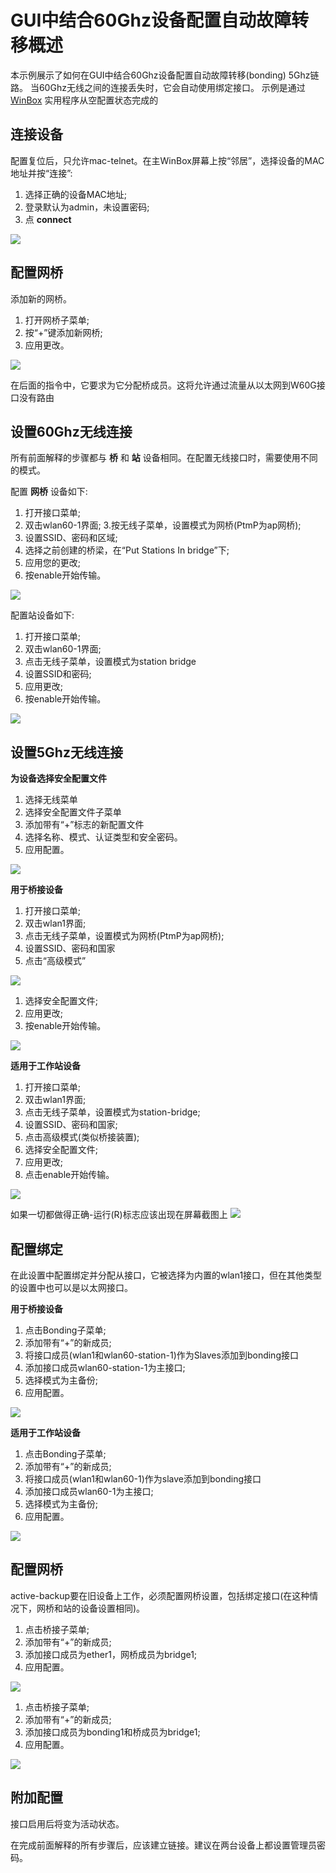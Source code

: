 # GUI中结合60Ghz设备配置自动故障转移概述

本示例展示了如何在GUI中结合60Ghz设备配置自动故障转移(bonding) 5Ghz链路。
当60Ghz无线之间的连接丢失时，它会自动使用绑定接口。
示例是通过 [WinBox](https://mikrotik.com/download) 实用程序从空配置状态完成的

## 连接设备



配置复位后，只允许mac-telnet。在主WinBox屏幕上按“邻居”，选择设备的MAC地址并按“连接”:

1. 选择正确的设备MAC地址;
2. 登录默认为admin，未设置密码;
3. 点 **connect**

![](https://help.mikrotik.com/docs/download/attachments/43843592/connect_To_device.png?version=1&modificationDate=1622190419447&api=v2)

## 配置网桥

添加新的网桥。

1.  打开网桥子菜单;
2.  按“+”键添加新网桥;
3.  应用更改。

![](https://help.mikrotik.com/docs/download/attachments/43843592/winbox_bridge_screen.png?version=1&modificationDate=1604312525470&api=v2)

在后面的指令中，它要求为它分配桥成员。这将允许通过流量从以太网到W60G接口没有路由

## 设置60Ghz无线连接

所有前面解释的步骤都与 **桥** 和 **站** 设备相同。在配置无线接口时，需要使用不同的模式。

配置 **网桥** 设备如下:

1.  打开接口菜单;
2.  双击wlan60-1界面;
3.按无线子菜单，设置模式为网桥(PtmP为ap网桥);
4.  设置SSID、密码和区域;
5.  选择之前创建的桥梁，在“Put Stations In bridge”下;
6.  应用您的更改;
7.  按enable开始传输。

![](https://help.mikrotik.com/docs/download/attachments/43843592/60Ghz_connection_bridge.png?version=1&modificationDate=1622183751843&api=v2)

配置站设备如下:

1.  打开接口菜单;
2.  双击wlan60-1界面;
3.  点击无线子菜单，设置模式为station bridge
4.  设置SSID和密码;
5.  应用更改;
6.  按enable开始传输。

![](https://help.mikrotik.com/docs/download/attachments/43843592/60Ghz_station.png?version=1&modificationDate=1622184307117&api=v2)

## 设置5Ghz无线连接


**为设备选择安全配置文件**

1.  选择无线菜单
2.  选择安全配置文件子菜单
3.  添加带有“+”标志的新配置文件
4.  选择名称、模式、认证类型和安全密码。
5.  应用配置。

**![](https://help.mikrotik.com/docs/download/attachments/43843592/5Ghz_security_profile.png?version=1&modificationDate=1622186103507&api=v2)**

**用于桥接设备**

1.  打开接口菜单;
2.  双击wlan1界面;
3.  点击无线子菜单，设置模式为网桥(PtmP为ap网桥);
4.  设置SSID、密码和国家
5.  点击“高级模式”

![](https://help.mikrotik.com/docs/download/attachments/43843592/5ghz_bridge1.png?version=1&modificationDate=1622186905895&api=v2)

1.  选择安全配置文件;
2.  应用更改;
3.  按enable开始传输。

![](https://help.mikrotik.com/docs/download/attachments/43843592/5ghz_bridge2.png?version=1&modificationDate=1622187051362&api=v2)

**适用于工作站设备**

1.  打开接口菜单;
2.  双击wlan1界面;
3.  点击无线子菜单，设置模式为station-bridge;
4.  设置SSID、密码和国家;
5.  点击高级模式(类似桥接装置);
6.  选择安全配置文件;
7.  应用更改;
8.  点击enable开始传输。

![](https://help.mikrotik.com/docs/download/attachments/43843592/5ghz_station.png?version=1&modificationDate=1622187363087&api=v2)

如果一切都做得正确-运行(R)标志应该出现在屏幕截图上 
![](https://help.mikrotik.com/docs/download/attachments/43843592/R_flags.png?version=1&modificationDate=1622187671524&api=v2)

## 配置绑定


在此设置中配置绑定并分配从接口，它被选择为内置的wlan1接口，但在其他类型的设置中也可以是以太网接口。

**用于桥接设备**

1.  点击Bonding子菜单;
2.  添加带有“+”的新成员;
3.  将接口成员(wlan1和wlan60-station-1)作为Slaves添加到bonding接口
4.  添加接口成员wlan60-station-1为主接口;
5.  选择模式为主备份;
6.  应用配置。

![](https://help.mikrotik.com/docs/download/attachments/43843592/Bridge_bonding.png?version=1&modificationDate=1622188481448&api=v2)

**适用于工作站设备**

1.  点击Bonding子菜单;
2.  添加带有“+”的新成员;
3.  将接口成员(wlan1和wlan60-1)作为slave添加到bonding接口
4.  添加接口成员wlan60-1为主接口;
5.  选择模式为主备份;
6.  应用配置。

![](https://help.mikrotik.com/docs/download/attachments/43843592/Station_bonding.png?version=1&modificationDate=1622188982907&api=v2)

## 配置网桥


active-backup要在旧设备上工作，必须配置网桥设置，包括绑定接口(在这种情况下，网桥和站的设备设置相同)。


1.  点击桥接子菜单;
2.  添加带有“+”的新成员;
3.  添加接口成员为ether1，网桥成员为bridge1;
4.  应用配置。

![](https://help.mikrotik.com/docs/download/attachments/43843592/bridge_port1.png?version=2&modificationDate=1622189781589&api=v2)

1.  点击桥接子菜单;
2.  添加带有“+”的新成员;
3.  添加接口成员为bonding1和桥成员为bridge1;
4.  应用配置。

![](https://help.mikrotik.com/docs/download/attachments/43843592/bonding_ports2.png?version=1&modificationDate=1622189792250&api=v2)

## 附加配置


接口启用后将变为活动状态。

在完成前面解释的所有步骤后，应该建立链接。建议在两台设备上都设置管理员密码。